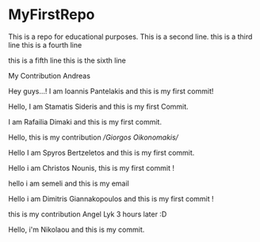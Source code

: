 # MyFirstRepo

This is a repo for educational purposes.
This is a second line.
this is a third line
this is a fourth line

this is a fifth line
this is the sixth line

My Contribution Andreas





Hey guys...! I am Ioannis Pantelakis and this is my first commit!

Hello, I am Stamatis Sideris and this is my first Commit.



I am Rafailia Dimaki and this is my first commit.

Hello, this is my contribution */Giorgos Oikonomakis/*



Hello I am Spyros Bertzeletos and this is my first commit.

Hello i am Christos Nounis, this is my first commit !


hello i am semeli and this is my email

Hello i am Dimitris Giannakopoulos and this is my first commit !

this is my contribution Angel Lyk
3 hours later :D


Hello, i'm Nikolaou and this is my commit.



